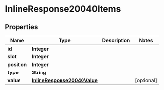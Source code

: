 

# InlineResponse20040Items

## Properties

Name | Type | Description | Notes
------------ | ------------- | ------------- | -------------
**id** | **Integer** |  | 
**slot** | **Integer** |  | 
**position** | **Integer** |  | 
**type** | **String** |  | 
**value** | [**InlineResponse20040Value**](InlineResponse20040Value.md) |  |  [optional]




